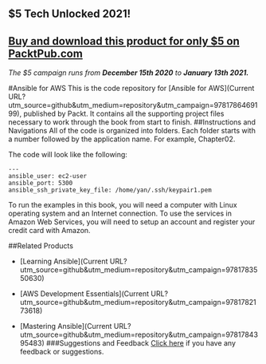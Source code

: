 ## $5 Tech Unlocked 2021!
[Buy and download this product for only $5 on PacktPub.com](https://www.packtpub.com/)
-----
*The $5 campaign         runs from __December 15th 2020__ to __January 13th 2021.__*

#Ansible for AWS
This is the code repository for [Ansible for AWS](Current URL?utm_source=github&utm_medium=repository&utm_campaign=9781786469199), published by Packt. It contains all the supporting project files necessary to work through the book from start to finish.
##Instructions and Navigations
All of the code is organized into folders. Each folder starts with a number followed by the application name. For example, Chapter02.



The code will look like the following:
```
---
ansible_user: ec2-user
ansible_port: 5300
ansible_ssh_private_key_file: /home/yan/.ssh/keypair1.pem
```

To run the examples in this book, you will need a computer with Linux operating system and an Internet connection. To use the services in Amazon Web Services, you will need to setup an account and register your credit card with Amazon.

##Related Products
* [Learning Ansible](Current URL?utm_source=github&utm_medium=repository&utm_campaign=9781783550630)

* [AWS Development Essentials](Current URL?utm_source=github&utm_medium=repository&utm_campaign=9781782173618)

* [Mastering Ansible](Current URL?utm_source=github&utm_medium=repository&utm_campaign=9781784395483)
###Suggestions and Feedback
[Click here](https://docs.google.com/forms/d/e/1FAIpQLSe5qwunkGf6PUvzPirPDtuy1Du5Rlzew23UBp2S-P3wB-GcwQ/viewform) if you have any feedback or suggestions.
